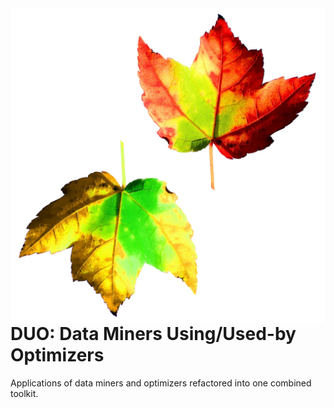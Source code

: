 <img src="etc/img/duo.jpg" align=right>

# DUO: Data Miners Using/Used-by Optimizers

Applications of data miners and optimizers refactored into one
combined toolkit.
